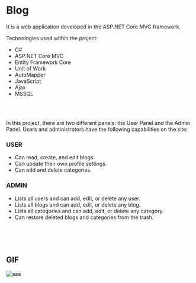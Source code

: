 #  Blog 

It is a web application developed in the ASP.NET Core MVC framework.

Technologies used within the project:

-  C#
-  ASP.NET Core MVC 
-  Entity Framework Core 
-  Unit of Work
-  AutoMapper
-  JavaScript 
-  Ajax
-  MSSQL
<br>
<br> 


In this project, there are two different panels: the User Panel and the Admin Panel. Users and administrators have the following capabilities on the site:

### USER
- Can read, create, and edit blogs.
- Can update their own profile settings.
- Can add and delete categories.


 ### ADMIN
- Lists all users and can add, edit, or delete any user.
- Lists all blogs and can add, edit, or delete any blog.
- Lists all categories and can add, edit, or delete any category.
- Can restore deleted blogs and categories from the trash.
<br>
<br>
<br>



## GIF 

![aaa](https://github.com/enesylmzx42/AspNet-Core-MVC-Blog/assets/117593621/c46ad3f0-e8f2-4ef4-a541-e72f6377fa8e)


